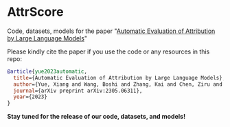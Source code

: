 # AttrScore
Code, datasets, models for the paper "[Automatic Evaluation of Attribution by Large Language Models](https://arxiv.org/pdf/2305.06311.pdf)"

Please kindly cite the paper if you use the code or any resources in this repo:

```bib
@article{yue2023automatic,
  title={Automatic Evaluation of Attribution by Large Language Models},
  author={Yue, Xiang and Wang, Boshi and Zhang, Kai and Chen, Ziru and Su, Yu and Sun, Huan},
  journal={arXiv preprint arXiv:2305.06311},
  year={2023}
}
```

**Stay tuned for the release of our code, datasets, and models!**
